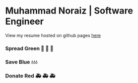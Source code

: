 # Muhammad Noraiz | Software Engineer

View my resume hosted on github pages [here](https://noraiz.github.io/who-am-i/)

### Spread Green 🌱 🌳 🌴
### Save Blue   💧💧💧
### Donate Red 🚑 🚑 🚑